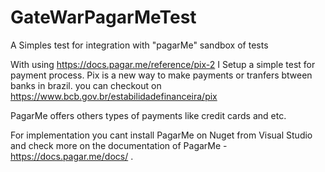 # GateWarPagarMeTest
A Simples test for integration with "pagarMe" sandbox of tests


With using https://docs.pagar.me/reference/pix-2 
I Setup a simple test for payment process.
Pix is a new way to make payments or tranfers btween banks in brazil. 
you can checkout on https://www.bcb.gov.br/estabilidadefinanceira/pix

PagarMe offers others types of payments like credit cards and etc. 

For implementation you cant install PagarMe on Nuget from Visual Studio and check more on the documentation of PagarMe - https://docs.pagar.me/docs/  .
